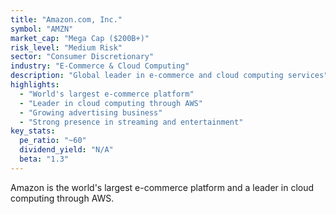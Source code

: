 ```yaml
---
title: "Amazon.com, Inc."
symbol: "AMZN"
market_cap: "Mega Cap ($200B+)"
risk_level: "Medium Risk"
sector: "Consumer Discretionary"
industry: "E-Commerce & Cloud Computing"
description: "Global leader in e-commerce and cloud computing services"
highlights:
  - "World's largest e-commerce platform"
  - "Leader in cloud computing through AWS"
  - "Growing advertising business"
  - "Strong presence in streaming and entertainment"
key_stats:
  pe_ratio: "~60"
  dividend_yield: "N/A"
  beta: "1.3"
---
```


Amazon is the world's largest e-commerce platform and a leader in cloud computing through AWS. 